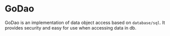 # GoDao

GoDao is an implementation of data object access based on `database/sql`.
It provides security and easy for use when accessing data in db.
